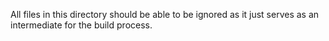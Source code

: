 All files in this directory should be able to be ignored as it just serves
as an intermediate for the build process.